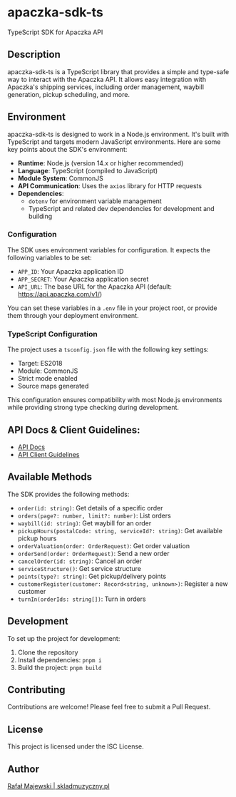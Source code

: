 # apaczka-sdk-ts

TypeScript SDK for Apaczka API

## Description

apaczka-sdk-ts is a TypeScript library that provides a simple and type-safe way to interact with the Apaczka API. It allows easy integration with Apaczka's shipping services, including order management, waybill generation, pickup scheduling, and more.

## Environment

apaczka-sdk-ts is designed to work in a Node.js environment. It's built with TypeScript and targets modern JavaScript environments. Here are some key points about the SDK's environment:

- **Runtime**: Node.js (version 14.x or higher recommended)
- **Language**: TypeScript (compiled to JavaScript)
- **Module System**: CommonJS
- **API Communication**: Uses the `axios` library for HTTP requests
- **Dependencies**:
  - `dotenv` for environment variable management
  - TypeScript and related dev dependencies for development and building

### Configuration

The SDK uses environment variables for configuration. It expects the following variables to be set:

- `APP_ID`: Your Apaczka application ID
- `APP_SECRET`: Your Apaczka application secret
- `API_URL`: The base URL for the Apaczka API (default: https://api.apaczka.com/v1/)

You can set these variables in a `.env` file in your project root, or provide them through your deployment environment.

### TypeScript Configuration

The project uses a `tsconfig.json` file with the following key settings:

- Target: ES2018
- Module: CommonJS
- Strict mode enabled
- Source maps generated

This configuration ensures compatibility with most Node.js environments while providing strong type checking during development.

## API Docs & Client Guidelines:

- [API Docs](https://panel.apaczka.pl/dokumentacja_api_v2.php)
- [API Client Guidelines](https://www.apaczka.pl/app/uploads/2022/12/Zalecenia-dla-klientow-API.pdf)

## Available Methods

The SDK provides the following methods:

- `order(id: string)`: Get details of a specific order
- `orders(page?: number, limit?: number)`: List orders
- `waybill(id: string)`: Get waybill for an order
- `pickupHours(postalCode: string, serviceId?: string)`: Get available pickup hours
- `orderValuation(order: OrderRequest)`: Get order valuation
- `orderSend(order: OrderRequest)`: Send a new order
- `cancelOrder(id: string)`: Cancel an order
- `serviceStructure()`: Get service structure
- `points(type?: string)`: Get pickup/delivery points
- `customerRegister(customer: Record<string, unknown>)`: Register a new customer
- `turnIn(orderIds: string[])`: Turn in orders

## Development

To set up the project for development:

1. Clone the repository
2. Install dependencies: `pnpm i`
3. Build the project: `pnpm build`

## Contributing

Contributions are welcome! Please feel free to submit a Pull Request.

## License

This project is licensed under the ISC License.

## Author

[Rafał Majewski | skladmuzyczny.pl](https://skladmuzyczny.pl)

